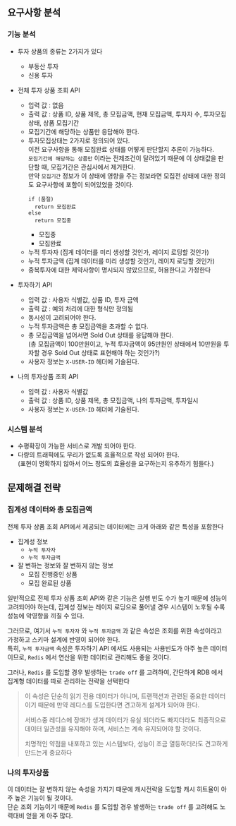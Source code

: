 ## 요구사항 분석

### 기능 분석
- 투자 상품의 종류는 2가지가 있다
    - 부동산 투자
    - 신용 투자

- 전체 투자 상품 조회 API
    - 입력 값 : 없음
    - 출력 값 : 상품 ID, 상품 제목, 총 모집금액, 현재 모집금액, 투자자 수, 투자모집상태, 상품 모집기간
    - 모집기간에 해당하는 상품만 응답해야 한다.
    - 투자모집상태는 2가지로 정의되어 있다.  
      이전 요구사항을 통해 모집완료 상태를 어떻게 판단할지 추론이 가능하다.  
      `모집기간에 해당하는 상품만` 이라는 전제조건이 달려있기 때문에 이 상태값을 판단할 때, 모집기간은 관심사에서 제거한다.  
      만약 `모집기간` 정보가 이 상태에 영향을 주는 정보라면 모집전 상태에 대한 정의도 요구사항에 포함이 되어있었을 것이다.
      ``` sudo
      if (품절)
        return 모집완료
      else 
        return 모집중
      ```
        - 모집중
        - 모집완료
    - 누적 투자자 (집계 데이터를 미리 생성할 것인가, 레이지 로딩할 것인가)
    - 누적 투자금액 (집계 데이터를 미리 생성할 것인가, 레이지 로딩할 것인가)
    - 중복투자에 대한 제약사항이 명시되지 않았으므로, 허용한다고 가정한다

- 투자하기 API
    - 입력 값 : 사용자 식별값, 상품 ID, 투자 금액
    - 출력 값 : 예외 처리에 대한 형식만 정의됨
    - 동시성이 고려되어야 한다.
    - 누적 투자금액은 총 모집금액을 초과할 수 없다.
    - 총 모집금액을 넘어서면 Sold Out 상태를 응답해야 한다.  
      (총 모집금액이 100만원이고, 누적 투자금액이 95만원인 상태에서 10만원을 투자할 경우 Sold Out 상태로 표현해야 하는 것인가?)
    - 사용자 정보는 `X-USER-ID` 헤더에 기술된다.
  
- 나의 투자상품 조회 API
    - 입력 값 : 사용자 식별값
    - 출럭 값 : 상품 ID, 상품 제목, 총 모집금액, 나의 투자금액, 투자일시
    - 사용자 정보는 `X-USER-ID` 헤더에 기술된다.

### 시스템 분석
- 수평확장이 가능한 서비스로 개발 되어야 한다.
- 다량의 트래픽에도 무리가 없도록 효율적으로 작성 되어야 한다.  
  (표현이 명확하지 않아서 어느 정도의 효율성을 요구하는지 유추하기 힘들다.)

## 문제해결 전략

### 집계성 데이터와 총 모집금액 

전체 투자 상품 조회 API에서 제공되는 데이터에는 크게 아래와 같은 특성을 포함한다
- 집계성 정보
    - `누적 투자자`
    - `누적 투자금액`
- 잘 변하는 정보와 잘 변하지 않는 정보
    - 모집 진행중인 상품
    - 모집 완료된 상품

일반적으로 전체 투자 상품 조회 API와 같은 기능은 실행 빈도 수가 높기 때문에 성능이 고려되어야 하는데, 
집계성 정보는 레이지 로딩으로 풀어낼 경우 시스템이 노후될 수록 성능에 악영향을 끼칠 수 있다.

그러므로, 여기서 `누적 투자자` 와 `누적 투자금액` 과 같은 속성은 조회를 위한 속성이라고 가정하고 스키마 설계에 반영이 되어야 한다.  
특히, `누적 투자금액` 속성은 투자하기 API 에서도 사용되는 사용빈도가 아주 높은 데이터이므로,  `Redis` 에서 연산을 위한 데이터로 관리해도 좋을 것이다.  

그러나, `Redis` 를 도입할 경우 발생하는 `trade off` 를 고려하여, 간단하게 RDB 에서 집계형 데이터를 따로 관리하는 전략을 선택한다  
> 이 속성은 단순히 읽기 전용 데이터가 아니며, 트랜잭션과 관련된 중요한 데이터이기 때문에 만약 레디스를 도입한다면 견고하게 설계가 되어야 한다.
> 
> 서비스중 레디스에 장애가 생겨 데이터가 유실 되더라도 빠지더라도 최종적으로 데이터 일관성을 유지해야 하며, 서비스는 계속 유지되어야 할 것이다. 
> 
> 치명적인 약점을 내포하고 있는 시스템보다, 성능이 조금 열등하더라도 견고하게 만드는게 중요하다 

### 나의 투자상품
이 데이터는 잘 변하지 않는 속성을 가지기 때문에 캐시전략을 도입할 캐시 히트율이 아주 높은 기능이 될 것이다.  
단순 조회 기능이기 때문에 `Redis` 를 도입할 경우 발생하는 `trade off` 를 고려해도 노력대비 얻을 게 아주 많다.
